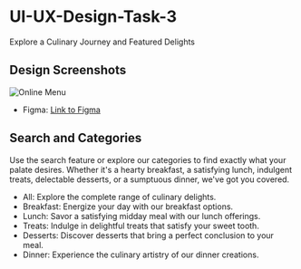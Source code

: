 # UI-UX-Design-Task-3
Explore a Culinary Journey and Featured Delights

## Design Screenshots
![Online Menu ]("E:\task3.png")

- Figma: [Link to Figma](https://www.figma.com/file/A6kaimWHJ9612IbYGlM4Wm/CODSOFT-TASK-3?type=design&node-id=0%3A1&mode=design&t=IDTBFXp30RYFZ0k1-1)

## Search and Categories
Use the search feature or explore our categories to find exactly what your palate desires. Whether it's a hearty breakfast, a satisfying lunch, indulgent treats, delectable desserts, or a sumptuous dinner, we've got you covered.

- All:
  Explore the complete range of culinary delights.
- Breakfast:
  Energize your day with our breakfast options.
- Lunch:
  Savor a satisfying midday meal with our lunch offerings.
- Treats:
  Indulge in delightful treats that satisfy your sweet tooth.
- Desserts:
  Discover desserts that bring a perfect conclusion to your meal.
- Dinner:
  Experience the culinary artistry of our dinner creations.
